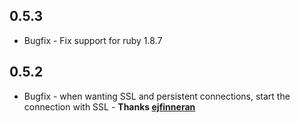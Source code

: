 ## 0.5.3

* Bugfix - Fix support for ruby 1.8.7

## 0.5.2

* Bugfix - when wanting SSL and persistent connections, start the connection with SSL - **Thanks [ejfinneran](https://github.com/ejfinneran)**
